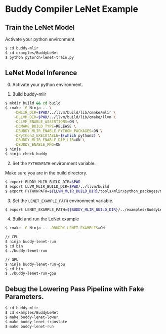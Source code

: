 # Buddy Compiler LeNet Example

## Train the LeNet Model

Activate your python environment.

```bash
$ cd buddy-mlir
$ cd examples/BuddyLeNet
$ python pytorch-lenet-train.py
```

## LeNet Model Inference

0. Activate your python environment.

1. Build buddy-mlir

```bash
$ mkdir build && cd build
$ cmake -G Ninja .. \
    -DMLIR_DIR=$PWD/../llvm/build/lib/cmake/mlir \
    -DLLVM_DIR=$PWD/../llvm/build/lib/cmake/llvm \
    -DLLVM_ENABLE_ASSERTIONS=ON \
    -DCMAKE_BUILD_TYPE=RELEASE \
    -DBUDDY_MLIR_ENABLE_PYTHON_PACKAGES=ON \
    -DPython3_EXECUTABLE=$(which python3) \
    -DBUDDY_MLIR_ENABLE_DIP_LIB=ON \
    -DBUDDY_ENABLE_PNG=ON
$ ninja
$ ninja check-buddy
```

2. Set the `PYTHONPATH` environment variable.

Make sure you are in the build directory.

```bash
$ export BUDDY_MLIR_BUILD_DIR=$PWD
$ export LLVM_MLIR_BUILD_DIR=$PWD/../llvm/build
$ export PYTHONPATH=${LLVM_MLIR_BUILD_DIR}/tools/mlir/python_packages/mlir_core:${BUDDY_MLIR_BUILD_DIR}/python_packages:${PYTHONPATH}
```

3. Set the `LENET_EXAMPLE_PATH` environment variable.

```bash
$ export LENET_EXAMPLE_PATH=${BUDDY_MLIR_BUILD_DIR}/../examples/BuddyLeNet/
```

4. Build and run the LeNet example

```bash
$ cmake -G Ninja .. -DBUDDY_LENET_EXAMPLES=ON

// CPU
$ ninja buddy-lenet-run
$ cd bin
$ ./buddy-lenet-run

// GPU
$ ninja buddy-lenet-run-gpu
$ cd bin
$ ./buddy-lenet-run-gpu
```

## Debug the Lowering Pass Pipeline with Fake Parameters.

```bash
$ cd buddy-mlir
$ cd examples/BuddyLeNet
$ make buddy-lenet-lower
$ make buddy-lenet-translate
$ make buddy-lenet-run
```
